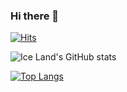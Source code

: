 ### Hi there 👋
[![Hits](https://hits.seeyoufarm.com/api/count/incr/badge.svg?url=https%3A%2F%2Fgithub.com%2Ficeland2k14%2Fhit-counter&count_bg=%2379C83D&title_bg=%23555555&icon=&icon_color=%23E7E7E7&title=visitors&edge_flat=false)](https://github.com/iceland2k14)
<!--
**iceland2k14/iceland2k14** is a ✨ _special_ ✨ repository because its `README.md` (this file) appears on your GitHub profile.

Here are some ideas to get you started:

- 🔭 I’m currently working on ...
- 🌱 I’m currently learning ...
- 👯 I’m looking to collaborate on ...
- 🤔 I’m looking for help with ...
- 💬 Ask me about ...
- 📫 How to reach me: ...
- 😄 Pronouns: ...
- ⚡ Fun fact: ...
-->
![Ice Land's GitHub stats](https://github-readme-stats.vercel.app/api?username=iceland2k14&show_icons=true&include_all_commits=true)  

[![Top Langs](https://github-readme-stats.vercel.app/api/top-langs/?username=iceland2k14&layout=compact)](https://github.com/iceland2k14)
